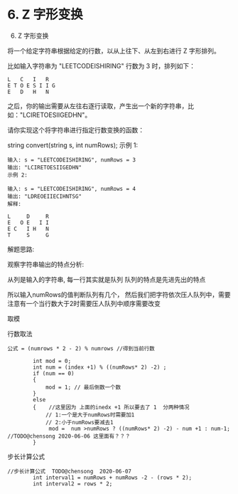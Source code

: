 # 6. Z 字形变换


 6. Z 字形变换
 
将一个给定字符串根据给定的行数，以从上往下、从左到右进行 Z 字形排列。

比如输入字符串为 "LEETCODEISHIRING" 行数为 3 时，排列如下：


``` 
L   C   I   R
E T O E S I I G
E   D   H   N
```

之后，你的输出需要从左往右逐行读取，产生出一个新的字符串，比如："LCIRETOESIIGEDHN"。

请你实现这个将字符串进行指定行数变换的函数：

string convert(string s, int numRows);
示例 1:



``` 
输入: s = "LEETCODEISHIRING", numRows = 3
输出: "LCIRETOESIIGEDHN"
示例 2:

输入: s = "LEETCODEISHIRING", numRows = 4
输出: "LDREOEIIECIHNTSG"
解释:

L     D     R
E   O E   I I
E C   I H   N
T     S     G
```


解题思路: 

观察字符串输出的特点分析:

从列是输入的字符串, 每一行其实就是队列 队列的特点是先进先出的特点


所以输入numRows的值判断队列有几个， 然后我们把字符依次压人队列中，需要注意有一个当行数大于2时需要压人队列中顺序需要改变


取模

行数取法

``` 
公式 = (numrows * 2 - 2) % numrows //得到当前行数
```


```  
        int mod = 0;
        int num = (index +1) % ((numRows* 2) -2) ;
        if (num == 0)
        {
            mod = 1; // 最后倒数一个数  
        }
        else
        {    //这里因为 上面的inedx +1 所以要去了 1  分两种情况  
            // 1:一个是大于numRows时需要加1
            // 2:小于numRows要减去1
             mod =  num >numRows ? ((numRows* 2) -2) - num +1 : num-1; //TODO@chensong 2020-06-06 这里面有？？？ 
        }
```








步长计算公式

``` 
//步长计算公式  TODO@chensong  2020-06-07
        int interval1 = numRows + numRows -2 - (rows * 2);
        int interval2 = rows * 2;

```